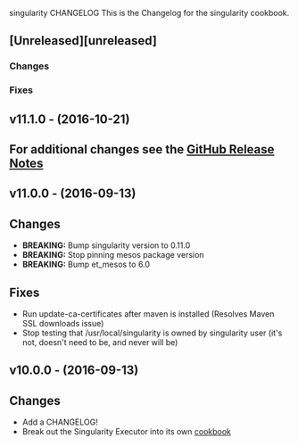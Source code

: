 singularity CHANGELOG
This is the Changelog for the singularity cookbook.

## [Unreleased][unreleased]

### Changes

### Fixes

## v11.1.0 - (2016-10-21)

## For additional changes see the [GitHub Release Notes](https://github.com/evertrue/singularity-cookbook/releases)

## v11.0.0 - (2016-09-13)

## Changes

* **BREAKING:** Bump singularity version to 0.11.0
* **BREAKING:** Stop pinning mesos package version
* **BREAKING:** Bump et_mesos to 6.0

## Fixes

* Run update-ca-certificates after maven is installed (Resolves Maven SSL downloads issue)
* Stop testing that /usr/local/singularity is owned by singularity user (it's not, doesn't need to be, and never will be)

## v10.0.0 - (2016-09-13)

## Changes

* Add a CHANGELOG!
* Break out the Singularity Executor into its own [cookbook](https://github.com/evertrue/singularity_executor-cookbook)
